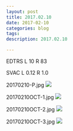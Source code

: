 ```yaml
---
layout: post
title: 2017.02.10
date: 2017-02-10
categories: blog
tags:
description: 2017.02.10

---
```


EDTRS L 10 R 83

SVAC L 0.12 R 1.0


20170210-P.jpg
![](http://helphereyes.github.io/images/20170210-P.jpg)

20170210OCT-1.jpg
![](http://helphereyes.github.io/images/20170210OCT-1.jpg)

20170210OCT-2.jpg
![](http://helphereyes.github.io/images/20170210OCT-2.jpg)

20170210OCT-3.jpg
![](http://helphereyes.github.io/images/20170210OCT-3.jpg)